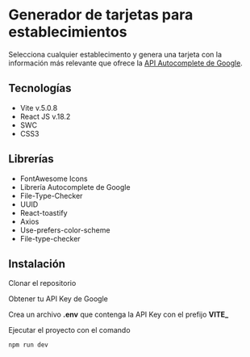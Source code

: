 # Generador de tarjetas para establecimientos

Selecciona cualquier establecimento y genera una tarjeta con la información más relevante que ofrece la [API Autocomplete de Google](https://developers.google.com/maps/documentation/javascript/place-autocomplete?hl=es-419#javascript).

## Tecnologías

* Vite v.5.0.8
* React JS v.18.2
* SWC
* CSS3

## Librerías

* FontAwesome Icons
* Librería Autocomplete de Google
* File-Type-Checker
* UUID
* React-toastify
* Axios
* Use-prefers-color-scheme
* File-type-checker

## Instalación

Clonar el repositorio
    
Obtener tu API Key de Google
    
Crea un archivo **.env** que contenga la API Key con el prefijo **VITE_**

Ejecutar el proyecto con el comando

```sh
npm run dev
```
